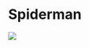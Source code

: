 # Spiderman

<img src = "https://raw.githubusercontent.com/Nukecraft5419/PythonTurtle/main/src/python_turtle/Spiderman/spiderman.png">
